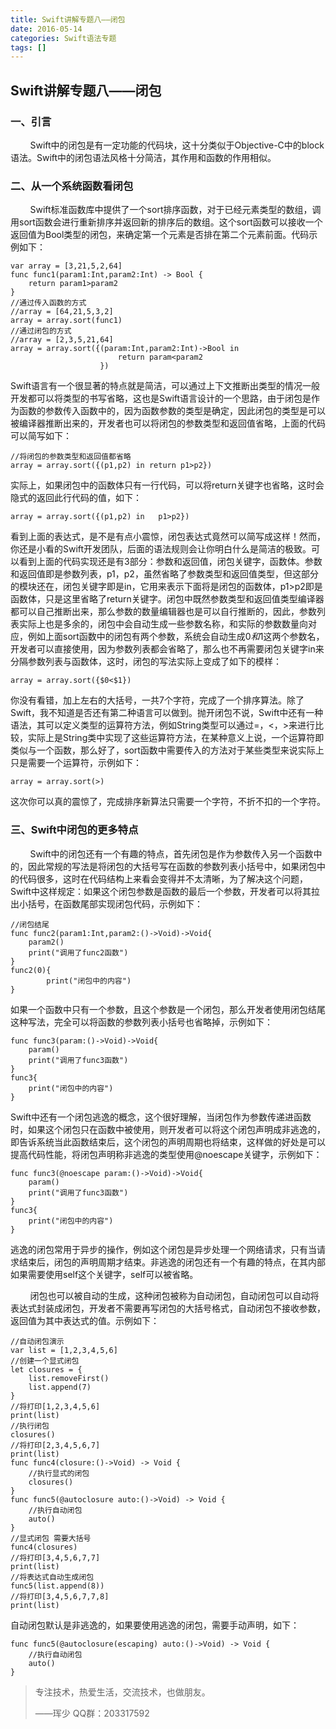 ```yaml
---
title: Swift讲解专题八——闭包
date: 2016-05-14
categories: Swift语法专题
tags: []
---
```

## Swift讲解专题八——闭包

### 一、引言

        Swift中的闭包是有一定功能的代码块，这十分类似于Objective-C中的block语法。Swift中的闭包语法风格十分简洁，其作用和函数的作用相似。

### 二、从一个系统函数看闭包

        Swift标准函数库中提供了一个sort排序函数，对于已经元素类型的数组，调用sort函数会进行重新排序并返回新的排序后的数组。这个sort函数可以接收一个返回值为Bool类型的闭包，来确定第一个元素是否排在第二个元素前面。代码示例如下：

```
var array = [3,21,5,2,64]
func func1(param1:Int,param2:Int) -> Bool {
    return param1>param2
}
//通过传入函数的方式
//array = [64,21,5,3,2]
array = array.sort(func1)
//通过闭包的方式
//array = [2,3,5,21,64]
array = array.sort({(param:Int,param2:Int)->Bool in
                        return param<param2
                    })
```

Swift语言有一个很显著的特点就是简洁，可以通过上下文推断出类型的情况一般开发都可以将类型的书写省略，这也是Swift语言设计的一个思路，由于闭包是作为函数的参数传入函数中的，因为函数参数的类型是确定，因此闭包的类型是可以被编译器推断出来的，开发者也可以将闭包的参数类型和返回值省略，上面的代码可以简写如下：

```
//将闭包的参数类型和返回值都省略
array = array.sort({(p1,p2) in return p1>p2})
```

实际上，如果闭包中的函数体只有一行代码，可以将return关键字也省略，这时会隐式的返回此行代码的值，如下：

```
array = array.sort({(p1,p2) in   p1>p2})
```

看到上面的表达式，是不是有点小震惊，闭包表达式竟然可以简写成这样！然而，你还是小看的Swift开发团队，后面的语法规则会让你明白什么是简洁的极致。可以看到上面的代码实现还是有3部分：参数和返回值，闭包关键字，函数体。参数和返回值即是参数列表，p1，p2，虽然省略了参数类型和返回值类型，但这部分的模块还在，闭包关键字即是in，它用来表示下面将是闭包的函数体，p1>p2即是函数体，只是这里省略了return关键字。闭包中既然参数类型和返回值类型编译器都可以自己推断出来，那么参数的数量编辑器也是可以自行推断的，因此，参数列表实际上也是多余的，闭包中会自动生成一些参数名称，和实际的参数数量向对应，例如上面sort函数中的闭包有两个参数，系统会自动生成$0和$1这两个参数名，开发者可以直接使用，因为参数列表都会省略了，那么也不再需要闭包关键字in来分隔参数列表与函数体，这时，闭包的写法实际上变成了如下的模样：

```
array = array.sort({$0<$1})
```

你没有看错，加上左右的大括号，一共7个字符，完成了一个排序算法。除了Swift，我不知道是否还有第二种语言可以做到。抛开闭包不说，Swift中还有一种语法，其可以定义类型的运算符方法，例如String类型可以通过=，<，>来进行比较，实际上是String类中实现了这些运算符方法，在某种意义上说，一个运算符即类似与一个函数，那么好了，sort函数中需要传入的方法对于某些类型来说实际上只是需要一个运算符，示例如下：

```
array = array.sort(>)
```

这次你可以真的震惊了，完成排序新算法只需要一个字符，不折不扣的一个字符。

### 三、Swift中闭包的更多特点

        Swift中的闭包还有一个有趣的特点，首先闭包是作为参数传入另一个函数中的，因此常规的写法是将闭包的大括号写在函数的参数列表小括号中，如果闭包中的代码很多，这时在代码结构上来看会变得并不太清晰，为了解决这个问题，Swift中这样规定：如果这个闭包参数是函数的最后一个参数，开发者可以将其拉出小括号，在函数尾部实现闭包代码，示例如下：

```
//闭包结尾
func func2(param1:Int,param2:()->Void)->Void{
    param2()
    print("调用了func2函数")
}
func2(0){
        print("闭包中的内容")
}
```

如果一个函数中只有一个参数，且这个参数是一个闭包，那么开发者使用闭包结尾这种写法，完全可以将函数的参数列表小括号也省略掉，示例如下：

```
func func3(param:()->Void)->Void{
    param()
    print("调用了func3函数")
}
func3{
    print("闭包中的内容")
}
```

Swift中还有一个闭包逃逸的概念，这个很好理解，当闭包作为参数传递进函数时，如果这个闭包只在函数中被使用，则开发者可以将这个闭包声明成非逃逸的，即告诉系统当此函数结束后，这个闭包的声明周期也将结束，这样做的好处是可以提高代码性能，将闭包声明称非逃逸的类型使用@noescape关键字，示例如下：

```
func func3(@noescape param:()->Void)->Void{
    param()
    print("调用了func3函数")
}
func3{
    print("闭包中的内容")
}
```

逃逸的闭包常用于异步的操作，例如这个闭包是异步处理一个网络请求，只有当请求结束后，闭包的声明周期才结束。非逃逸的闭包还有一个有趣的特点，在其内部如果需要使用self这个关键字，self可以被省略。

        闭包也可以被自动的生成，这种闭包被称为自动闭包，自动闭包可以自动将表达式封装成闭包，开发者不需要再写闭包的大括号格式，自动闭包不接收参数，返回值为其中表达式的值。示例如下：

```
//自动闭包演示
var list = [1,2,3,4,5,6]
//创建一个显式闭包
let closures = {
    list.removeFirst()
    list.append(7)
}
//将打印[1,2,3,4,5,6]
print(list)
//执行闭包
closures()
//将打印[2,3,4,5,6,7]
print(list)
func func4(closure:()->Void) -> Void {
    //执行显式的闭包
    closures()
}
func func5(@autoclosure auto:()->Void) -> Void {
    //执行自动闭包
    auto()
}
//显式闭包 需要大括号
func4(closures)
//将打印[3,4,5,6,7,7]
print(list)
//将表达式自动生成闭包
func5(list.append(8))
//将打印[3,4,5,6,7,7,8]
print(list)

```

自动闭包默认是非逃逸的，如果要使用逃逸的闭包，需要手动声明，如下：

```
func func5(@autoclosure(escaping) auto:()->Void) -> Void {
    //执行自动闭包
    auto()
}
```

> 专注技术，热爱生活，交流技术，也做朋友。
> 
> ——珲少 QQ群：203317592
